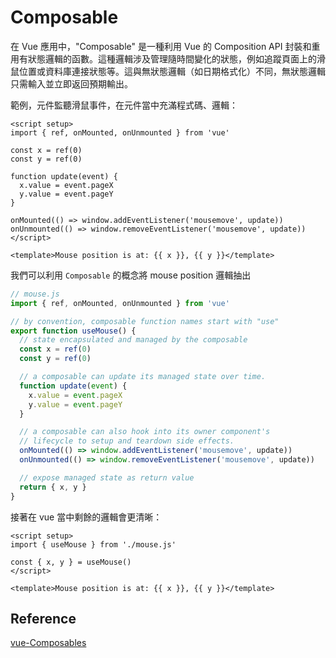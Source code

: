 # Composable
在 Vue 應用中，"Composable" 是一種利用 Vue 的 Composition API 封裝和重用有狀態邏輯的函數。這種邏輯涉及管理隨時間變化的狀態，例如追蹤頁面上的滑鼠位置或資料庫連接狀態等。這與無狀態邏輯（如日期格式化）不同，無狀態邏輯只需輸入並立即返回預期輸出。

範例，元件監聽滑鼠事件，在元件當中充滿程式碼、邏輯：
```vue
<script setup>
import { ref, onMounted, onUnmounted } from 'vue'

const x = ref(0)
const y = ref(0)

function update(event) {
  x.value = event.pageX
  y.value = event.pageY
}

onMounted(() => window.addEventListener('mousemove', update))
onUnmounted(() => window.removeEventListener('mousemove', update))
</script>

<template>Mouse position is at: {{ x }}, {{ y }}</template>
```

我們可以利用 `Composable` 的概念將 mouse position 邏輯抽出
```js
// mouse.js
import { ref, onMounted, onUnmounted } from 'vue'

// by convention, composable function names start with "use"
export function useMouse() {
  // state encapsulated and managed by the composable
  const x = ref(0)
  const y = ref(0)

  // a composable can update its managed state over time.
  function update(event) {
    x.value = event.pageX
    y.value = event.pageY
  }

  // a composable can also hook into its owner component's
  // lifecycle to setup and teardown side effects.
  onMounted(() => window.addEventListener('mousemove', update))
  onUnmounted(() => window.removeEventListener('mousemove', update))

  // expose managed state as return value
  return { x, y }
}
```

接著在 vue 當中剩餘的邏輯會更清晰：
```vue
<script setup>
import { useMouse } from './mouse.js'

const { x, y } = useMouse()
</script>

<template>Mouse position is at: {{ x }}, {{ y }}</template>
```
## Reference
[vue-Composables](https://vuejs.org/guide/reusability/composables.html)